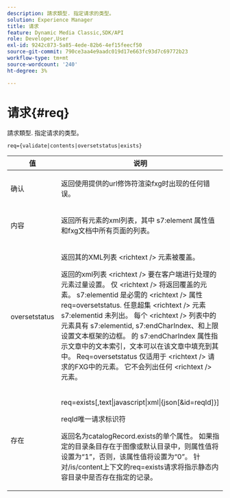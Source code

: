 ```yaml
---
description: 請求類型. 指定请求的类型。
solution: Experience Manager
title: 请求
feature: Dynamic Media Classic,SDK/API
role: Developer,User
exl-id: 9242c873-5a85-4ede-82b6-4ef15feecf50
source-git-commit: 790ce3aa4e9aadc019d17e663fc93d7c69772b23
workflow-type: tm+mt
source-wordcount: '240'
ht-degree: 3%

---
```


# 请求{#req}

請求類型. 指定请求的类型。

`req={validate|contents|oversetstatus|exists}`

<table id="table_F39239E5244746DB9F253BB0D5E85D54"> 
 <thead> 
  <tr> 
   <th colname="col1" class="entry"> 值 </th> 
   <th colname="col2" class="entry"> 说明 </th> 
  </tr> 
 </thead>
 <tbody> 
  <tr> 
   <td colname="col1"> <p> <span class="codeph"> 确认</span> </p> </td> 
   <td colname="col2"> <p> 返回使用提供的url修饰符渲染fxg时出现的任何错误。 </p> </td> 
  </tr> 
  <tr> 
   <td colname="col1"> <p> <span class="codeph"> 内容</span> </p> </td> 
   <td colname="col2"> <p> 返回所有元素的xml列表，其中 <span class="codeph"> s7:element</span> 属性值和fxg文档中所有页面的列表。 </p> </td> 
  </tr> 
  <tr> 
   <td colname="col1"> <p> <span class="codeph"> oversetstatus</span> </p> </td> 
   <td colname="col2"> <p>返回其的XML列表 <span class="codeph"> &lt;richtext /&gt;</span> 元素被覆盖。 </p> <p>返回的xml列表 <span class="+ topic/ph pr-d/codeph codeph"> &lt;richtext /&gt;</span> 要在客户端进行处理的元素过量设置。 仅 <span class="+ topic/ph pr-d/codeph codeph"> &lt;richtext /&gt;</span> 将返回覆盖的元素。 <span class="+ topic/ph pr-d/codeph codeph"> s7:elementid</span> 是必需的 <span class="+ topic/ph pr-d/codeph codeph"> &lt;richtext /&gt;</span> 属性 <span class="+ topic/ph pr-d/codeph codeph"> req=oversetstatus</span>. 任意超集 <span class="+ topic/ph pr-d/codeph codeph"> &lt;richtext /&gt;</span> 元素 <span class="+ topic/ph pr-d/codeph codeph"> s7:elementid</span> 未列出。 每个 <span class="+ topic/ph pr-d/codeph codeph"> &lt;richtext /&gt;</span> 列表中的元素具有 <span class="+ topic/ph pr-d/codeph codeph"> s7:elementid</span>, <span class="+ topic/ph pr-d/codeph codeph"> s7:endCharIndex</span>、和上限设置文本框架的边框。 的 <span class="+ topic/ph pr-d/codeph codeph"> s7:endCharIndex</span> 属性指示文章中的文本索引，文本可以在该文章中填充到其中。 <span class="+ topic/ph pr-d/codeph codeph"> Req=oversetstatus</span> 仅适用于 <span class="+ topic/ph pr-d/codeph codeph"> &lt;richtext /&gt;</span> 请求的FXG中的元素。 它不会列出任何 <span class="+ topic/ph pr-d/codeph codeph"> &lt;richtext /&gt;</span> 元素。 </p> </td> 
  </tr> 
  <tr> 
   <td colname="col1"> <p> <span class="codeph"> 存在</span> </p> </td> 
   <td colname="col2"> <p> <span class="codeph"> req=exists[,text|javascript|xml|{json[&amp;id=reqId]}]</span> </p> <p>reqId唯一请求标识符 </p> <p>返回名为catalogRecord.exists的单个属性。 如果指定的目录条目存在于图像或默认目录中，则属性值将设置为“1”，否则，该属性值将设置为“0”。 针对/is/content上下文的req=exists请求将指示静态内容目录中是否存在指定的记录。 </p> </td> 
  </tr> 
 </tbody> 
</table>
